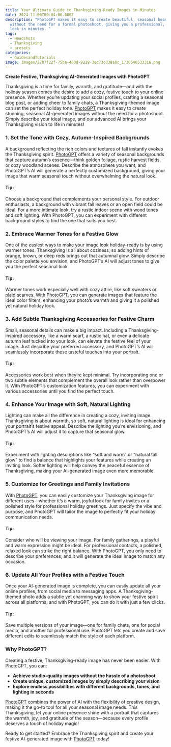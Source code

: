 ```yaml
---
title: Your Ultimate Guide to Thanksgiving-Ready Images in Minutes
date: 2024-11-06T09:04:00.000Z
description: "PhotoGPT makes it easy to create beautiful, seasonal headshots
  without the need for a formal photoshoot, giving you a professional, festive
  look in minutes. "
tags:
  - Headshots
  - Thanksgiving
  - presets
categories:
  - GuidesandTutorials
image: images/27b7f22f-75ba-460d-9228-3ec73cd38a8c_1730546533316.png
---
```

**Create Festive, Thanksgiving AI-Generated Images with PhotoGPT**

Thanksgiving is a time for family, warmth, and gratitude—and with the holiday season comes the desire to add a cozy, festive touch to your online presence. Whether you’re updating your social profiles, crafting a seasonal blog post, or adding cheer to family chats, a Thanksgiving-themed image can set the perfect holiday tone. [PhotoGPT](https://www.photogptai.com/) makes it easy to create stunning, seasonal AI-generated images without the need for a photoshoot. Simply describe your ideal image, and our advanced AI brings your Thanksgiving vision to life in minutes!

### 1. Set the Tone with Cozy, Autumn-Inspired Backgrounds

A background reflecting the rich colors and textures of fall instantly evokes the Thanksgiving spirit. [PhotoGPT](https://www.photogptai.com/) offers a variety of seasonal backgrounds that capture autumn’s essence—think golden foliage, rustic harvest fields, or cozy woodland scenes. Describe the atmosphere you want, and PhotoGPT’s AI will generate a perfectly customized background, giving your image that warm seasonal touch without overwhelming the natural look.

#### Tip:
Choose a background that complements your personal style. For outdoor enthusiasts, a background with vibrant fall leaves or an open field could be ideal. For a more intimate look, try a rustic indoor scene with wood tones and soft lighting. With PhotoGPT, you can experiment with different background styles to find the one that suits you best.

### 2. Embrace Warmer Tones for a Festive Glow

One of the easiest ways to make your image look holiday-ready is by using warmer tones. Thanksgiving is all about coziness, so adding hints of orange, brown, or deep reds brings out that autumnal glow. Simply describe the color palette you envision, and PhotoGPT’s AI will adjust tones to give you the perfect seasonal look.

#### Tip:
Warmer tones work especially well with cozy attire, like soft sweaters or plaid scarves. With [PhotoGPT](https://www.photogptai.com/), you can generate images that feature the ideal color filters, enhancing your photo’s warmth and giving it a polished yet natural holiday look.

### 3. Add Subtle Thanksgiving Accessories for Festive Charm

Small, seasonal details can make a big impact. Including a Thanksgiving-inspired accessory, like a warm scarf, a rustic hat, or even a delicate autumn leaf tucked into your look, can elevate the festive feel of your image. Just describe your preferred accessory, and PhotoGPT’s AI will seamlessly incorporate these tasteful touches into your portrait.

#### Tip:
Accessories work best when they’re kept minimal. Try incorporating one or two subtle elements that complement the overall look rather than overpower it. With PhotoGPT’s customization features, you can experiment with various accessories until you find the perfect touch.

### 4. Enhance Your Image with Soft, Natural Lighting

Lighting can make all the difference in creating a cozy, inviting image. Thanksgiving is about warmth, so soft, natural lighting is ideal for enhancing your portrait’s festive appeal. Describe the lighting you’re envisioning, and PhotoGPT’s AI will adjust it to capture that seasonal glow.

#### Tip:
Experiment with lighting descriptions like “soft and warm” or “natural fall glow” to find a balance that highlights your features while creating an inviting look. Softer lighting will help convey the peaceful essence of Thanksgiving, making your AI-generated image even more memorable.

### 5. Customize for Greetings and Family Invitations

With [PhotoGPT](https://www.photogptai.com/), you can easily customize your Thanksgiving image for different uses—whether it’s a warm, joyful look for family invites or a polished style for professional holiday greetings. Just specify the vibe and purpose, and PhotoGPT will tailor the image to perfectly fit your holiday communication needs.

#### Tip:
Consider who will be viewing your image. For family gatherings, a playful and warm expression might be ideal. For professional contacts, a polished, relaxed look can strike the right balance. With PhotoGPT, you only need to describe your preferences, and it will generate the ideal image to match any occasion.

### 6. Update All Your Profiles with a Festive Touch

Once your AI-generated image is complete, you can easily update all your online profiles, from social media to messaging apps. A Thanksgiving-themed photo adds a subtle yet charming way to show your festive spirit across all platforms, and with PhotoGPT, you can do it with just a few clicks.

#### Tip:
Save multiple versions of your image—one for family chats, one for social media, and another for professional use. PhotoGPT lets you create and save different edits to seamlessly match the style of each platform.

### Why PhotoGPT?

Creating a festive, Thanksgiving-ready image has never been easier. With PhotoGPT, you can:
- **Achieve studio-quality images without the hassle of a photoshoot**
- **Create unique, customized images by simply describing your vision**
- **Explore endless possibilities with different backgrounds, tones, and lighting in seconds**

[PhotoGPT](https://www.photogptai.com/) combines the power of AI with the flexibility of creative design, making it the go-to tool for all your seasonal image needs. This Thanksgiving, let your online presence shine with a portrait that captures the warmth, joy, and gratitude of the season—because every profile deserves a touch of holiday magic!

Ready to get started? Embrace the Thanksgiving spirit and create your festive AI-generated image with [PhotoGPT](https://www.photogptai.com/) today!
